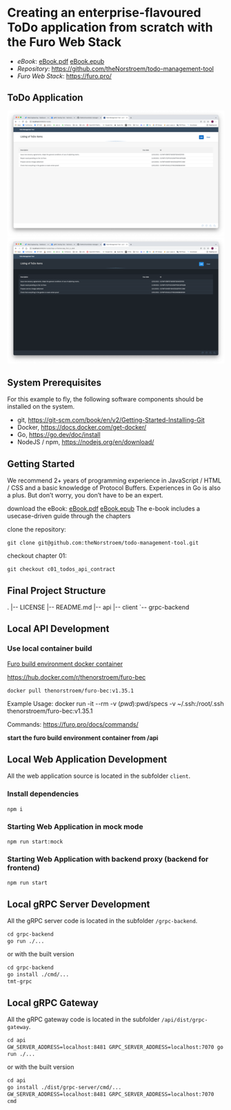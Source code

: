 # Creating an enterprise-flavoured ToDo application from scratch with the Furo Web Stack

- _eBook_: [eBook.pdf](./eBook.pdf) [eBook.epub](./eBook.epub)
- _Repository_: https://github.com/theNorstroem/todo-management-tool
- _Furo Web Stack_: https://furo.pro/

## ToDo Application
![screenshot](assets/search_fiori_3.png "Screenshot default theme")
![screenshot](assets/search_fiori_3_dark.png "Screenshot dark theme")

## System Prerequisites
For this example to fly, the following software components should be installed on the system.
- git, https://git-scm.com/book/en/v2/Getting-Started-Installing-Git
- Docker, https://docs.docker.com/get-docker/
- Go, https://go.dev/doc/install
- NodeJS / npm, https://nodejs.org/en/download/


## Getting Started
We recommend 2+ years of programming experience in JavaScript / HTML / CSS and a basic knowledge of Protocol Buffers. Experiences in Go is also a plus. But don’t worry, you don’t have to be an expert.

download the eBook:
[eBook.pdf](./eBook.pdf) [eBook.epub](./eBook.epub)
The e-book includes a usecase-driven guide through the chapters

clone the repository: 
``` 
git clone git@github.com:theNorstroem/todo-management-tool.git 
```

checkout chapter 01: 
```
git checkout c01_todos_api_contract
```

 
## Final Project Structure
.
|-- LICENSE
|-- README.md
|-- api
|-- client
`-- grpc-backend

## Local API Development

### Use local container build
[Furo build environment docker container](https://github.com/eclipse/eclipsefuro/tree/main/BEC)

https://hub.docker.com/r/thenorstroem/furo-bec

```shell script
docker pull thenorstroem/furo-bec:v1.35.1
```

Example Usage: docker run -it --rm -v $(pwd):$pwd/specs -v ~/.ssh:/root/.ssh thenorstroem/furo-bec:v1.35.1

Commands: https://furo.pro/docs/commands/

**start the furo build environment container from /api**

## Local Web Application Development
All the web application source is located in the subfolder `client`.

### Install dependencies
```
npm i
```

### Starting Web Application in mock mode
```
npm run start:mock
```

### Starting Web Application with backend proxy (backend for frontend)
```
npm run start
```

## Local gRPC Server Development
All the gRPC server code is located in the subfolder `/grpc-backend`.

```
cd grpc-backend
go run ./...
```

or with the built version
```
cd grpc-backend
go install ./cmd/...
tmt-grpc
```

## Local gRPC Gateway
All the gRPC gateway code is located in the subfolder `/api/dist/grpc-gateway`.

```
cd api
GW_SERVER_ADDRESS=localhost:8481 GRPC_SERVER_ADDRESS=localhost:7070 go run ./...
```

or with the built version
```
cd api
go install ./dist/grpc-server/cmd/...
GW_SERVER_ADDRESS=localhost:8481 GRPC_SERVER_ADDRESS=localhost:7070 cmd

```

